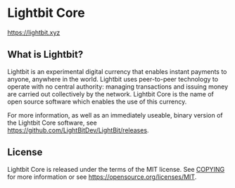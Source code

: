 Lightbit Core
=====================================

https://lightbit.xyz

What is Lightbit?
----------------

Lightbit is an experimental digital currency that enables instant payments to
anyone, anywhere in the world. Lightbit uses peer-to-peer technology to operate
with no central authority: managing transactions and issuing money are carried
out collectively by the network. Lightbit Core is the name of open source
software which enables the use of this currency.

For more information, as well as an immediately useable, binary version of
the Lightbit Core software, see https://github.com/LightBitDev/LightBit/releases.

License
-------

Lightbit Core is released under the terms of the MIT license. See [COPYING](COPYING) for more
information or see https://opensource.org/licenses/MIT.
